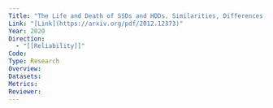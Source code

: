 ```yaml
---
Title: "The Life and Death of SSDs and HDDs. Similarities, Differences, and Prediction Models"
Link: "[Link](https://arxiv.org/pdf/2012.12373)"
Year: 2020
Direction:
  - "[[Reliability]]"
Code: 
Type: Research
Overview: 
Datasets: 
Metrics: 
Reviewer:
---
```


